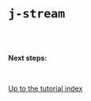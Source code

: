 # `j-stream`

<br>

<!-- TODO -->

<br>

**Next steps:**

<br>

[Up to the tutorial index](../#readme)
